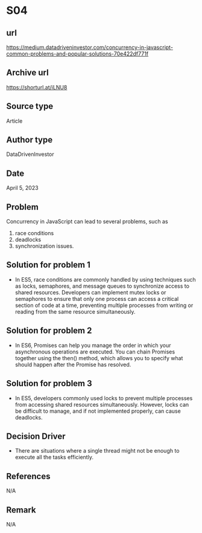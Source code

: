 # S04

## url
https://medium.datadriveninvestor.com/concurrency-in-javascript-common-problems-and-popular-solutions-70e422df771f
## Archive url
https://shorturl.at/iLNU8

## Source type
Article

## Author type
DataDrivenInvestor

## Date
April 5, 2023

## Problem
Concurrency in JavaScript can lead to several problems, such as 
1. race conditions
2. deadlocks
3. synchronization issues.

## Solution for problem 1
- In ES5, race conditions are commonly handled by using techniques such as locks, semaphores, and message queues to synchronize access to shared resources. Developers can implement mutex locks or semaphores to ensure that only one process can access a critical section of code at a time, preventing multiple processes from writing or reading from the same resource simultaneously.

## Solution for problem 2
- In ES6, Promises can help you manage the order in which your asynchronous operations are executed. You can chain Promises together using the then() method, which allows you to specify what should happen after the Promise has resolved.

## Solution for problem 3

- In ES5, developers commonly used locks to prevent multiple processes from accessing shared resources simultaneously. However, locks can be difficult to manage, and if not implemented properly, can cause deadlocks.


## Decision Driver
- There are situations where a single thread might not be enough to execute all the tasks efficiently.

## References 
N/A

## Remark
N/A

